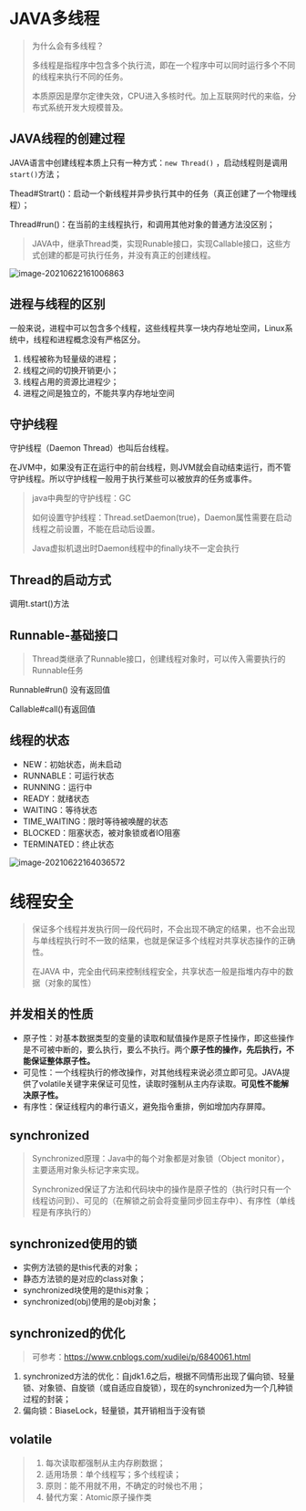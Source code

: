 # JAVA多线程

> 为什么会有多线程？
>
> 多线程是指程序中包含多个执行流，即在一个程序中可以同时运行多个不同的线程来执行不同的任务。
>
> 本质原因是摩尔定律失效，CPU进入多核时代。加上互联网时代的来临，分布式系统开发大规模普及。

## JAVA线程的创建过程

JAVA语言中创建线程本质上只有一种方式：`new Thread()` ，启动线程则是调用`start()`方法；

Thead#Strart()：启动一个新线程并异步执行其中的任务（真正创建了一个物理线程）；

Thread#run()：在当前的主线程执行，和调用其他对象的普通方法没区别；

> JAVA中，继承Thread类，实现Runable接口，实现Callable接口，这些方式创建的都是可执行任务，并没有真正的创建线程。

![image-20210622161006863](C:\Users\pwang6\AppData\Roaming\Typora\typora-user-images\image-20210622161006863.png)

## 进程与线程的区别

一般来说，进程中可以包含多个线程，这些线程共享一块内存地址空间，Linux系统中，线程和进程概念没有严格区分。

1. 线程被称为轻量级的进程；
2. 线程之间的切换开销更小；
3. 线程占用的资源比进程少；
4. 进程之间是独立的，不能共享内存地址空间

## 守护线程

守护线程（Daemon Thread）也叫后台线程。

在JVM中，如果没有正在运行中的前台线程，则JVM就会自动结束运行，而不管守护线程。所以守护线程一般用于执行某些可以被放弃的任务或事件。

> java中典型的守护线程：GC
>
> 如何设置守护线程：Thread.setDaemon(true)，Daemon属性需要在启动线程之前设置，不能在启动后设置。
>
> Java虚拟机退出时Daemon线程中的finally块不一定会执行

## Thread的启动方式

调用t.start()方法

## Runnable-基础接口

> Thread类继承了Runnable接口，创建线程对象时，可以传入需要执行的Runnable任务

Runnable#run() 没有返回值

Callable#call()有返回值

## 线程的状态

- NEW：初始状态，尚未启动
- RUNNABLE：可运行状态
- RUNNING：运行中
- READY：就绪状态
- WAITING：等待状态
- TIME_WAITING：限时等待被唤醒的状态
- BLOCKED：阻塞状态，被对象锁或者IO阻塞
- TERMINATED：终止状态

![image-20210622164036572](C:\Users\pwang6\AppData\Roaming\Typora\typora-user-images\image-20210622164036572.png)

# 线程安全

> 保证多个线程并发执行同一段代码时，不会出现不确定的结果，也不会出现与单线程执行时不一致的结果，也就是保证多个线程对共享状态操作的正确性。
>
> 在JAVA 中，完全由代码来控制线程安全，共享状态一般是指堆内存中的数据（对象的属性）

## 并发相关的性质

- 原子性：对基本数据类型的变量的读取和赋值操作是原子性操作，即这些操作是不可被中断的，要么执行，要么不执行。两个**原子性的操作，先后执行，不能保证整体原子性。**
- 可见性：一个线程执行的修改操作，对其他线程来说必须立即可见。JAVA提供了volatile关键字来保证可见性，读取时强制从主内存读取。**可见性不能解决原子性。**
- 有序性：保证线程内的串行语义，避免指令重排，例如增加内存屏障。

## synchronized

> Synchronized原理：Java中的每个对象都是对象锁（Object monitor），主要适用对象头标记字来实现。
>
> Synchronized保证了方法和代码块中的操作是原子性的（执行时只有一个线程访问到）、可见的（在解锁之前会将变量同步回主存中）、有序性（单线程是有序执行的）

## synchronized使用的锁

- 实例方法锁的是this代表的对象；
- 静态方法锁的是对应的class对象；
- synchronized块使用的是this对象；
- synchronized(obj)使用的是obj对象；

## synchronized的优化

> 可参考：https://www.cnblogs.com/xudilei/p/6840061.html

1. synchronized方法的优化：自jdk1.6之后，根据不同情形出现了偏向锁、轻量锁、对象锁、自旋锁（或自适应自旋锁），现在的synchronized为一个几种锁过程的封装；
2. 偏向锁：BiaseLock，轻量锁，其开销相当于没有锁

## volatile

> 1. 每次读取都强制从主内存刷数据；
> 2. 适用场景：单个线程写；多个线程读；
> 3. 原则：能不用就不用，不确定的时候也不用；
> 4. 替代方案：Atomic原子操作类